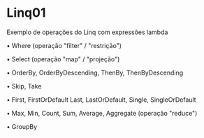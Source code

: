 # Linq01
Exemplo de operações do Linq com expressões lambda

• Where (operação "filter" / "restrição")

• Select (operação "map" / "projeção")

• OrderBy, OrderByDescending, ThenBy, ThenByDescending

• Skip, Take

• First, FirstOrDefault Last, LastOrDefault, Single, SingleOrDefault

• Max, Min, Count, Sum, Average, Aggregate (operação "reduce")

• GroupBy
